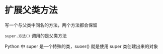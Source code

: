 # 扩展父类方法

写一个与父类中同名的方法，两个方法都会保留

`super.方法()` 调用的是父类方法

Python 中 super 是一个特殊的类，suoer() 就是使用 super 类创建出来的对象

